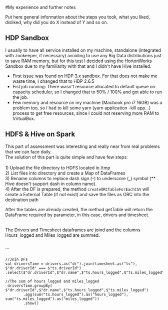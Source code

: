 #My experience and further notes

Put here general information about the steps you took, what you liked, disliked, why did you do X instead of Y and so on.

## HDP Sandbox
I usually to have all service installed on my machine, standalone (integrated with zookeeper, if necessary) 
avoiding to use any Big Data distributions just to save RAM memory, but for this test 
I decided using the HortonWorks Sandbox due to my familiarity with that and I didn't have Hive installed.  

- First issue was found on HDP 3.x sandbox. For that does not make me waste time, I changed that to HDP 2.6.5
- Fist job running: There wasn't resource allocated to default queue on capacity scheduler, so I changed that to 50% / 100% and got able to run the job.
- Few memory and resource on my machine (Macbook pro i7 16GB) was a problem too, so I had to kill some yarn (yarn application -kill app...) 
process to get free resources, since I could not reserving more RAM to VirtualBox.


## HDFS & Hive on Spark

This part of assessment was interesting and really near from real problems that we can face daily. 
<br>
The solution of this part is quite simple and have few steps:   
<br>    1) Upload the file directory to HDFS located in /tmp
<br>    2) List files into directory and create a Map of DataFrames
<br>    3) Rename columns to replace dash sign (-) to underscore (_) 
        symbol (** Hive doesn't support dash in column name). 
 <br>   4) After the DF is prepared, the method `createORCTableForEachCSV` will create a External Table (if not exist) 
 and save the files as ORC into the destination path
 
 After the tables are already created,  the method getTable will return the DataFrame 
 required by parameter, in this case, drivers and timesheet.
   
<br> The Drivers and Timesheet dataframes are joind and the columns Hours_logged and Miles_logged are summed.

<br> 
```

    //Join DFs
    val driversTime = drivers.as("dr").join(timesheet.as("ts"), $"dr.driverId" === $"ts.driverId")
    .select($"dr.driverId",$"dr.name",$"ts.hours_logged",$"ts.miles_logged")
    
    //The sum of hours_logged and miles_logged
     driversTime.groupBy( $"dr.driverId",$"dr.name",$"ts.hours_logged",$"ts.miles_logged")
            .agg(sum("ts.hours_logged").as("hours_logged"), sum("ts.miles_logged").as("miles_logged"))
            .show()


 <br>
